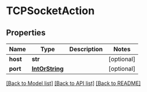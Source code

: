# TCPSocketAction

## Properties
Name | Type | Description | Notes
------------ | ------------- | ------------- | -------------
**host** | **str** |  | [optional] 
**port** | [**IntOrString**](IntOrString.md) |  | [optional] 

[[Back to Model list]](../README.md#documentation-for-models) [[Back to API list]](../README.md#documentation-for-api-endpoints) [[Back to README]](../README.md)

